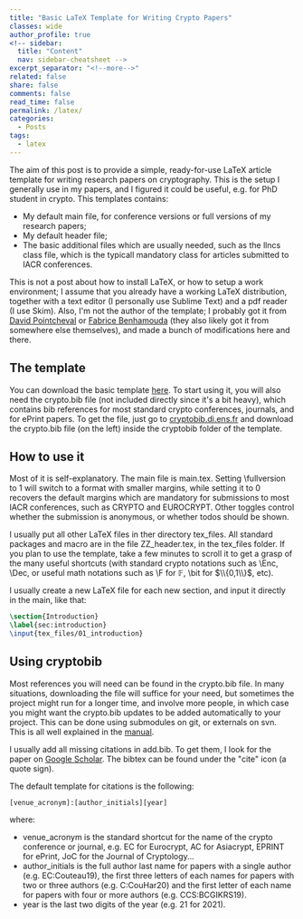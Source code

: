 ```yaml
---
title: "Basic LaTeX Template for Writing Crypto Papers"
classes: wide
author_profile: true
<!-- sidebar:
  title: "Content"
  nav: sidebar-cheatsheet -->
excerpt_separator: "<!--more-->"
related: false
share: false
comments: false
read_time: false
permalink: /latex/
categories:
  - Posts
tags:
  - latex
---
```


<style>
div {
  text-align: justify;
  text-justify: inter-word;
}
</style>

The aim of this post is to provide a simple, ready-for-use LaTeX article template for writing research papers on cryptography. This is the setup I generally use in my papers, and I figured it could be useful, e.g. for PhD student in crypto. This templates contains:

- My default main file, for conference versions or full versions of my research papers;
- My default header file;
- The basic additional files which are usually needed, such as the llncs class file, which is the typicall mandatory class for articles submitted to IACR conferences.

This is not a post about how to install LaTeX, or how to setup a work environment; I assume that you already have a working LaTeX distribution, together with a text editor (I personally use Sublime Text) and a pdf reader (I use Skim). Also, I'm not the author of the template; I probably got it from [David Pointcheval](https://www.di.ens.fr/david.pointcheval/index.php) or [Fabrice Benhamouda](https://www.normalesup.org/~fbenhamo/) (they also likely got it from somewhere else themselves), and made a bunch of modifications here and there. 

## The template

You can download the basic template [here](/assets/other/Template_Latex.zip). To start using it, you will also need the crypto.bib file (not included directly since it's a bit heavy), which contains bib references for most standard crypto conferences, journals, and for ePrint papers. To get the file, just go to [cryptobib.di.ens.fr](https://cryptobib.di.ens.fr/) and download the crypto.bib file (on the left) inside the cryptobib folder of the template.

## How to use it

Most of it is self-explanatory. The main file is main.tex. Setting \fullversion to 1 will switch to a format with smaller margins, while setting it to 0 recovers the default margins which are mandatory for submissions to most IACR conferences, such as CRYPTO and EUROCRYPT. Other toggles control whether the submission is anonymous, or whether todos should be shown.

I usually put all other LaTeX files in ther directory tex_files. All standard packages and macro are in the file ZZ_header.tex, in the tex_files folder. If you plan to use the template, take a few minutes to scroll it to get a grasp of the many useful shortcuts (with standard crypto notations such as \Enc, \Dec, or useful math notations such as \F for $\mathbb{F}$, \bit for $\\{0,1\\}$, etc).

I usually create a new LaTeX file for each new section, and input it directly in the main, like that:

```latex
\section{Introduction}
\label{sec:introduction}
\input{tex_files/01_introduction}
```

## Using cryptobib

Most references you will need can be found in the crypto.bib file. In many situations, downloading the file will suffice for your need, but sometimes the project might run for a longer time, and involve more people, in which case you might want the crypto.bib updates to be added automatically to your project. This can be done using submodules on git, or externals on svn. This is all well explained in the [manual](https://cryptobib.di.ens.fr/manual).

I usually add all missing citations in add.bib. To get them, I look for the paper on [Google Scholar](https://scholar.google.com/). The bibtex can be found under the "cite" icon (a quote sign).

The default template for citations is the following:

```
[venue_acronym]:[author_initials][year]
```

where:

- venue_acronym is the standard shortcut for the name of the crypto conference or journal, e.g. EC for Eurocrypt, AC for Asiacrypt, EPRINT for ePrint, JoC for the Journal of Cryptology...
- author_initials is the full author last name for papers with a single author (e.g. EC:Couteau19), the first three letters of each names for papers with two or three authors (e.g. C:CouHar20) and the first letter of each name for papers with four or more authors (e.g. CCS:BCGIKRS19).
- year is the last two digits of the year (e.g. 21 for 2021).